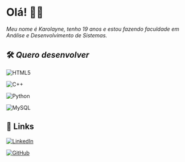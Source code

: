 
# **Olá!** 👋🏻

_Meu nome é Karolayne, tenho 19 anos e estou fazendo faculdade em Análise e Desenvolvimento de Sistemas._

## 🛠 _Quero desenvolver_
![HTML5](https://img.shields.io/badge/HTML5-white?style=for-the-badge&logo=html5)

![C++](https://img.shields.io/badge/C%2B%2B-white?style=for-the-badge&logo=c%2B%2B&logoColor=00599C)

![Python](https://img.shields.io/badge/Python-white?style=for-the-badge&logo=python)

![MySQL](https://img.shields.io/badge/MySQL-white?style=for-the-badge&logo=mysql&logoColor=005C84)
## 🔗 Links

[![LinkedIn](https://img.shields.io/badge/LinkedIn-pink?style=for-the-badge&logo=linkedin&logoColor=0E76A8)](https://www.linkedin.com/in/karolayne-tomaz/)

[![GitHub](https://img.shields.io/badge/GitHbt-pink?style=for-the-badge&logo=github&logoColor=white)](https://github.com/Karoltomaz)
